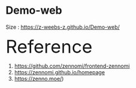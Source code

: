 # Demo-web

Size : https://z-weebs-z.github.io/Demo-web/

<font size="30"> Reference </font>
1. https://github.com/zennomi/frontend-zennomi
2. https://zennomi.github.io/homepage
3. https://zenno.moe/)
